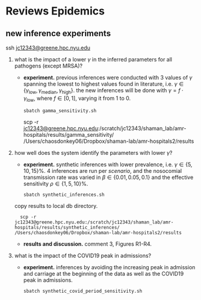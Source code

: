 # Reviews Epidemics

## new inference experiments

ssh jc12343@greene.hpc.nyu.edu

1. what is the impact of a lower $\gamma$ in the inferred parameters for all pathogens (except MRSA)?
   - **experiment.** previous inferences were conducted with 3 values of $\gamma$ spanning the lowest to highest values found in literature, i.e. $\gamma \in \{\gamma_{\text{low}},\gamma_{\text{median}},\gamma_{\text{high}}\}$. the new inferences will be done with $\gamma=f\cdot \gamma_{\text{low}}$, where $f \in [0,1]$, varying it from $1$ to $0$.

         sbatch gamma_sensitivity.sh

      scp -r jc12343@greene.hpc.nyu.edu:/scratch/jc12343/shaman_lab/amr-hospitals/results/gamma_sensitivity/ /Users/chaosdonkey06/Dropbox/shaman-lab/amr-hospitals2/results

2. how well does the system identify the parameters with lower $\gamma$?
   - **experiment.** synthetic inferences with lower prevalence, i.e. $\gamma\in \{5, 10, 15 \}\%$. 4 inferences are run per *scenario*, and the nosocomial transmission rate was varied in $\beta \in \{0.01, 0.05, 0.1\}$ and the effective sensitivity $\rho \in \{1, 5, 10\}\%$.

         sbatch synthetic_inferences.sh

   copy results to local db directory.

         scp -r jc12343@greene.hpc.nyu.edu:/scratch/jc12343/shaman_lab/amr-hospitals/results/synthetic_inferences/ /Users/chaosdonkey06/Dropbox/shaman-lab/amr-hospitals2/results

   - **results and discussion.** comment 3, Figures R1-R4.


3. what is the impact of the COVID19 peak in admissions?
   - **experiment.** inferences by avoiding the increasing peak in admission and carriage at the beginning of the data as well as the COVID19 peak in admissions.

         sbatch synthetic_covid_period_sensitivity.sh
